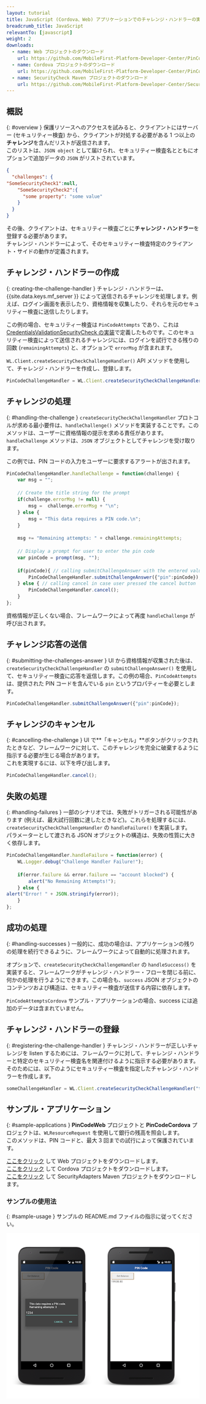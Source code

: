 ```yaml
---
layout: tutorial
title: JavaScript (Cordova、Web) アプリケーションでのチャレンジ・ハンドラーの実装
breadcrumb_title: JavaScript
relevantTo: [javascript]
weight: 2
downloads:
  - name: Web プロジェクトのダウンロード
    url: https://github.com/MobileFirst-Platform-Developer-Center/PinCodeWeb/tree/release80
  - name: Cordova プロジェクトのダウンロード
    url: https://github.com/MobileFirst-Platform-Developer-Center/PinCodeCordova/tree/release80
  - name: SecurityCheck Maven プロジェクトのダウンロード
    url: https://github.com/MobileFirst-Platform-Developer-Center/SecurityCheckAdapters/tree/release80
---
```

<!-- NLS_CHARSET=UTF-8 -->
## 概説
{: #overview }
保護リソースへのアクセスを試みると、クライアントにはサーバー (セキュリティー検査) から、クライアントが対処する必要がある 1 つ以上の**チャレンジ**を含んだリストが返信されます。  
このリストは、`JSON object` として届けられ、セキュリティー検査名とともにオプションで追加データの `JSON` がリストされています。

```json
{
  "challenges": {
"SomeSecurityCheck1":null,
    "SomeSecurityCheck2":{
      "some property": "some value"
    }
  }
}
```

その後、クライアントは、セキュリティー検査ごとに**チャレンジ・ハンドラー**を登録する必要があります。  
チャレンジ・ハンドラーによって、そのセキュリティー検査特定のクライアント・サイドの動作が定義されます。

## チャレンジ・ハンドラーの作成
{: creating-the-challenge-handler }
チャレンジ・ハンドラーは、{{site.data.keys.mf_server }} によって送信されるチャレンジを処理します。例えば、ログイン画面を表示したり、資格情報を収集したり、それらを元のセキュリティー検査に送信したりします。

この例の場合、セキュリティー検査は `PinCodeAttempts` であり、これは [CredentialsValidationSecurityCheck の実装](../security-check)で定義したものです。このセキュリティー検査によって送信されるチャレンジには、ログインを試行できる残りの回数 (`remainingAttempts`) と、オプションで `errorMsg` が含まれます。


`WL.Client.createSecurityCheckChallengeHandler()` API メソッドを使用して、チャレンジ・ハンドラーを作成し、登録します。

```javascript
PinCodeChallengeHandler = WL.Client.createSecurityCheckChallengeHandler("PinCodeAttempts");
```

## チャレンジの処理
{: #handling-the-challenge }
`createSecurityCheckChallengeHandler` プロトコルが求める最小要件は、`handleChallenge()` メソッドを実装することです。このメソッドは、ユーザーに資格情報の提示を求める責任があります。`handleChallenge` メソッドは、`JSON` オブジェクトとしてチャレンジを受け取ります。

この例では、PIN コードの入力をユーザーに要求するアラートが出されます。

```javascript
PinCodeChallengeHandler.handleChallenge = function(challenge) {
    var msg = "";

    // Create the title string for the prompt
    if(challenge.errorMsg != null) {
        msg =  challenge.errorMsg + "\n";
    } else {
        msg = "This data requires a PIN code.\n";
    }

    msg += "Remaining attempts: " + challenge.remainingAttempts;

    // Display a prompt for user to enter the pin code     
    var pinCode = prompt(msg, "");

    if(pinCode){ // calling submitChallengeAnswer with the entered value
        PinCodeChallengeHandler.submitChallengeAnswer({"pin":pinCode});
    } else { // calling cancel in case user pressed the cancel button
        PinCodeChallengeHandler.cancel();   
    }                            
};
```

資格情報が正しくない場合、フレームワークによって再度 `handleChallenge` が呼び出されます。

## チャレンジ応答の送信
{: #submitting-the-challenges-answer }
UI から資格情報が収集された後は、`createSecurityCheckChallengeHandler` の `submitChallengeAnswer()` を使用して、セキュリティー検査に応答を返信します。この例の場合、`PinCodeAttempts` は、提供された PIN コードを含んでいる `pin` というプロパティーを必要とします。

```javascript
PinCodeChallengeHandler.submitChallengeAnswer({"pin":pinCode});
```

## チャレンジのキャンセル
{: #cancelling-the-challenge }
UI で**「キャンセル」**ボタンがクリックされたときなど、フレームワークに対して、このチャレンジを完全に破棄するように指示する必要が生じる場合があります。  
これを実現するには、以下を呼び出します。

```javascript
PinCodeChallengeHandler.cancel();
```

## 失敗の処理
{: #handling-failures }
一部のシナリオでは、失敗がトリガーされる可能性があります (例えば、最大試行回数に達したときなど)。これらを処理するには、`createSecurityCheckChallengeHandler` の `handleFailure()` を実装します。  
パラメーターとして渡される JSON オブジェクトの構造は、失敗の性質に大きく依存します。

```javascript
PinCodeChallengeHandler.handleFailure = function(error) {
    WL.Logger.debug("Challenge Handler Failure!");

    if(error.failure && error.failure == "account blocked") {
        alert("No Remaining Attempts!");  
    } else {
alert("Error! " + JSON.stringify(error));
    }
};
```

## 成功の処理
{: #handling-successes }
一般的に、成功の場合は、アプリケーションの残りの処理を続行できるように、フレームワークによって自動的に処理されます。

オプションで、`createSecurityCheckChallengeHandler` の `handleSuccess()` を実装すると、フレームワークがチャレンジ・ハンドラー・フローを閉じる前に、何かの処理を行うようにできます。この場合も、`success` JSON オブジェクトのコンテンツおよび構造は、セキュリティー検査が送信する内容に依存します。

`PinCodeAttemptsCordova` サンプル・アプリケーションの場合、success には追加のデータは含まれていません。

## チャレンジ・ハンドラーの登録
{: #registering-the-challenge-handler }
チャレンジ・ハンドラーが正しいチャレンジを listen するためには、フレームワークに対して、チャレンジ・ハンドラーと特定のセキュリティー検査名を関連付けるように指示する必要があります。  
そのためには、以下のようにセキュリティー検査を指定したチャレンジ・ハンドラーを作成します。

```javascript
someChallengeHandler = WL.Client.createSecurityCheckChallengeHandler("the-securityCheck-name");
```

## サンプル・アプリケーション
{: #sample-applications }
**PinCodeWeb** プロジェクトと **PinCodeCordova** プロジェクトは、`WLResourceRequest` を使用して銀行の残高を照会します。  
このメソッドは、PIN コードと、最大 3 回までの試行によって保護されています。

[ここをクリック](https://github.com/MobileFirst-Platform-Developer-Center/PinCodeWeb/tree/release80) して Web プロジェクトをダウンロードします。  
[ここをクリック](https://github.com/MobileFirst-Platform-Developer-Center/PinCodeCordova/tree/release80) して Cordova プロジェクトをダウンロードします。  
[ここをクリック](https://github.com/MobileFirst-Platform-Developer-Center/SecurityCheckAdapters/tree/release80) して SecurityAdapters Maven プロジェクトをダウンロードします。  

### サンプルの使用法
{: #sample-usage }
サンプルの README.md ファイルの指示に従ってください。

![サンプル・アプリケーション](pincode-attempts-cordova.png)
